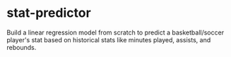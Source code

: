 # stat-predictor
Build a linear regression model from scratch to predict a basketball/soccer player's stat based on historical stats like minutes played, assists, and rebounds.
